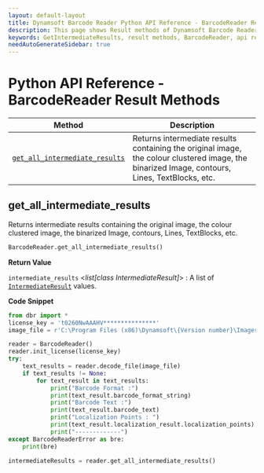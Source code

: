 ```yaml
---
layout: default-layout
title: Dynamsoft Barcode Reader Python API Reference - BarcodeReader Result Methods
description: This page shows Result methods of Dynamsoft Barcode Reader for Python SDK.
keywords: GetIntermediateResults, result methods, BarcodeReader, api reference, python
needAutoGenerateSidebar: true
---
```



# Python API Reference - BarcodeReader Result Methods

  | Method               | Description |
  |----------------------|-------------|
  | [`get_all_intermediate_results`](#get_all_intermediate_results) | Returns intermediate results containing the original image, the colour clustered image, the binarized Image, contours, Lines, TextBlocks, etc.  |


## get_all_intermediate_results

Returns intermediate results containing the original image, the colour clustered image, the binarized Image, contours, Lines, TextBlocks, etc.

```python
BarcodeReader.get_all_intermediate_results() 
```   

**Return Value**  

`intermediate_results` <*list[class IntermediateResult]*> : A list of [`IntermediateResult`](../class/IntermediateResult.md) values.

**Code Snippet**  

```python
from dbr import *
license_key = 't0260NwAAAHV***************'
image_file = r'C:\Program Files (x86)\Dynamsoft\{Version number}\Images\AllSupportedBarcodeTypes.tif'

reader = BarcodeReader()
reader.init_license(license_key)
try:
    text_results = reader.decode_file(image_file)
    if text_results != None:
        for text_result in text_results:
            print("Barcode Format :")
            print(text_result.barcode_format_string)
            print("Barcode Text :")
            print(text_result.barcode_text)
            print("Localization Points : ")
            print(text_result.localization_result.localization_points)
            print("-------------")
except BarcodeReaderError as bre:
    print(bre)

intermediateResults = reader.get_all_intermediate_results()
```
